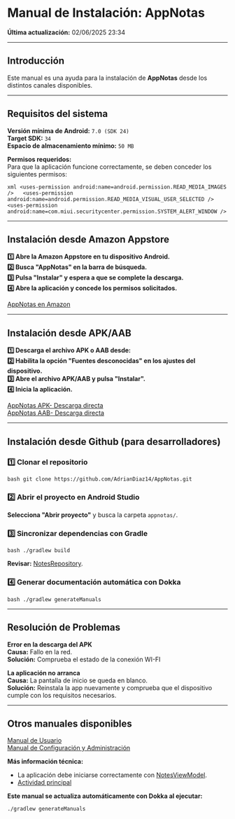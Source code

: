 # Manual de Instalación: AppNotas
**Última actualización:** 02/06/2025 23:34

---

## Introducción
Este manual es una ayuda para la instalación de **AppNotas** desde los distintos canales disponibles.

---

## Requisitos del sistema
**Versión mínima de Android:** `7.0 (SDK 24)`  
**Target SDK:** `34`  
**Espacio de almacenamiento mínimo:** `50 MB`

**Permisos requeridos:**  
Para que la aplicación funcione correctamente, se deben conceder los siguientes permisos:

`xml
<uses-permission android:name=android.permission.READ_MEDIA_IMAGES />  
<uses-permission android:name=android.permission.READ_MEDIA_VISUAL_USER_SELECTED />  
<uses-permission android:name=com.miui.securitycenter.permission.SYSTEM_ALERT_WINDOW /> 
`

---

## Instalación desde Amazon Appstore
**1️⃣ Abre la Amazon Appstore en tu dispositivo Android.**  
**2️⃣ Busca "AppNotas" en la barra de búsqueda.**  
**3️⃣ Pulsa "Instalar" y espera a que se complete la descarga.**  
**4️⃣ Abre la aplicación y concede los permisos solicitados.**

[AppNotas en Amazon](https://www.amazon.es/AppNotes-AppNotas/dp/B0F9QMKSHG/ref=sr_1_1?__mk_es_ES=%C3%85M%C3%85%C5%BD%C3%95%C3%91&crid=2008V7IXXV5DM&dib=eyJ2IjoiMSJ9.Ns3OdA29wYzRoifJSCAXxNLfX8zDxHRUY0iRXGbxRtDGjHj071QN20LucGBJIEps.9f6fYnRohlxv1eIR9hDwatfo9csAf5xyr6nQ7PhR6z0&dib_tag=se&keywords=appnotas&qid=1748877137&s=mobile-apps&sprefix=appnotas%2Cmobile-apps%2C107&sr=1-1)

---

## Instalación desde APK/AAB
**1️⃣ Descarga el archivo APK o AAB desde:**  
**2️⃣ Habilita la opción "Fuentes desconocidas" en los ajustes del dispositivo.**  
**3️⃣ Abre el archivo APK/AAB y pulsa "Instalar".**  
**4️⃣ Inicia la aplicación.**

[AppNotas APK- Descarga directa](https://drive.google.com/file/d/1FIs2budCD89GV_7mMUlVLa5PAtJMnOo2/view?usp=drive_link)  
[AppNotas AAB- Descarga directa](https://drive.google.com/file/d/1lHdOMEU_g1_AFNf4GYY1k0HPwxJ9z92o/view?usp=sharing) 
 
---

## Instalación desde Github (para desarrolladores)

### 1️⃣ **Clonar el repositorio**
`bash
git clone https://github.com/AdrianDiaz14/AppNotas.git
`

### 2️⃣ **Abrir el proyecto en Android Studio**
**Selecciona "Abrir proyecto"** y busca la carpeta `appnotas/`.

### 3️⃣ **Sincronizar dependencias con Gradle**
`bash
./gradlew build
`

**Revisar:** [NotesRepository](../dokka/markdown/-app-notas/com.example.appnotas.database/-notes-repository/index.md).

### 4️⃣ **Generar documentación automática con Dokka**
`bash
./gradlew generateManuals
`

---

## Resolución de Problemas

**Error en la descarga del APK**  
**Causa:** Fallo en la red.  
**Solución:** Comprueba el estado de la conexión WI-FI

**La aplicación no arranca**  
**Causa:** La pantalla de inicio se queda en blanco.  
**Solución:** Reinstala la app nuevamente y comprueba que el dispositivo cumple con los requisitos necesarios.

---

## Otros manuales disponibles
[Manual de Usuario](../manual/Manual_de_usuario.md)  
[Manual de Configuración y Administración](../manual/Manual_de_configuracion_y_administracion.md)

**Más información técnica:**
- La aplicación debe iniciarse correctamente con [NotesViewModel](../dokka/markdown/-app-notas/com.example.appnotas.database/-notes-view-model/index.md).
- [Actividad principal](../dokka/markdown/-app-notas/com.example.appnotas/-main-activity/index.md)  

**Este manual se actualiza automáticamente con Dokka al ejecutar:**  
```bash
./gradlew generateManuals
```
